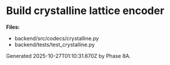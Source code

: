 # Build crystalline lattice encoder

**Files:**
- backend/src/codecs/crystalline.py
- backend/tests/test_crystalline.py

Generated 2025-10-27T01:10:31.670Z by Phase 8A.
